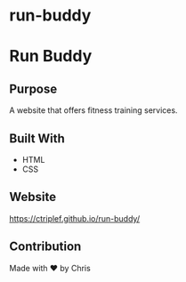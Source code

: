 # run-buddy
# Run Buddy

## Purpose
A website that offers fitness training services.

## Built With
* HTML
* CSS

## Website
https://ctriplef.github.io/run-buddy/

## Contribution
Made with ❤️ by Chris
